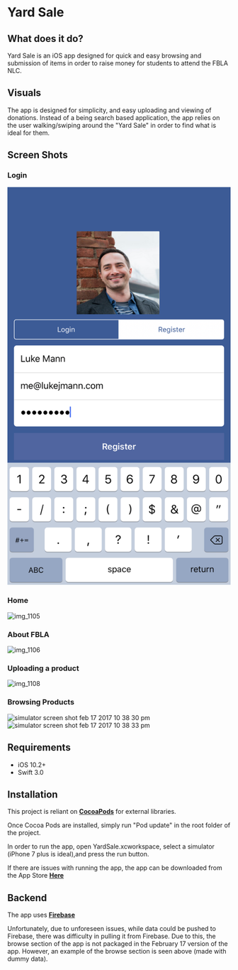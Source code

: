 # Yard Sale

## What does it do?
Yard Sale is an iOS app designed for quick and easy browsing and submission of items in order to raise money for students to attend the FBLA NLC. 

## Visuals
The app is designed for simplicity, and easy uploading and viewing of donations. Instead of a being search based application, the app relies on the user walking/swiping around the "Yard Sale" in order to find what is ideal for them. 


## Screen Shots
### Login
![img_1104](https://raw.githubusercontent.com/madmann8/images-/master/86f9f8aa-f562-11e6-9002-2eec11871dfd.png)

### Home
![img_1105](https://cloud.githubusercontent.com/assets/17242119/23090058/92f11c10-f562-11e6-9bb8-d360328eea1f.PNG)

### About FBLA
![img_1106](https://cloud.githubusercontent.com/assets/17242119/23090060/9ba09fac-f562-11e6-8a48-e3cdf13e5bad.PNG)

### Uploading a product
![img_1108](https://cloud.githubusercontent.com/assets/17242119/23090063/aa4e826c-f562-11e6-9802-b9737c36bf95.PNG)

### Browsing Products
![simulator screen shot feb 17 2017 10 38 30 pm](https://cloud.githubusercontent.com/assets/17242119/23090069/bb1b4274-f562-11e6-93fd-a7d41ef09e73.png)
![simulator screen shot feb 17 2017 10 38 33 pm](https://cloud.githubusercontent.com/assets/17242119/23090068/bb1a33b6-f562-11e6-8919-b94caf98d84c.png)



## Requirements

- iOS 10.2+
- Swift 3.0

## Installation

This project is reliant on **[CocoaPods](https://cocoapods.org/)** for external libraries. 

Once Cocoa Pods are installed, simply run "Pod update" in the root folder of the project.

In order to run the app, open YardSale.xcworkspace, select a simulator (iPhone 7 plus is ideal),and press the run button. 

If there are issues with running the app, the app can be downloaded from the App Store **[Here](http://fbla2017.tk)**

## Backend

The app uses **[Firebase](https://firebase.google.com/)**

Unfortunately, due to unforeseen issues, while data could be pushed to Firebase, there was difficulty in pulling it from Firebase. Due to this, the browse section of the app is not packaged in the February 17 version of the app. However, an example of the browse section is seen above (made with dummy data).
